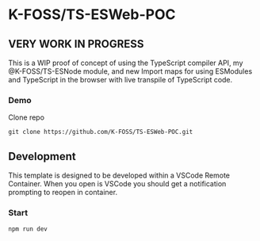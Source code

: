 # K-FOSS/TS-ESWeb-POC

## VERY WORK IN PROGRESS

This is a WIP proof of concept of using the TypeScript compiler API, my @K-FOSS/TS-ESNode module, and new Import maps for using ESModules and TypeScript in the browser with live transpile of TypeScript code.

### Demo

Clone repo

```
git clone https://github.com/K-FOSS/TS-ESWeb-POC.git
```

## Development

This template is designed to be developed within a VSCode Remote Container. When you open is VSCode you should get a notification prompting to reopen in container.

### Start

```
npm run dev
```
